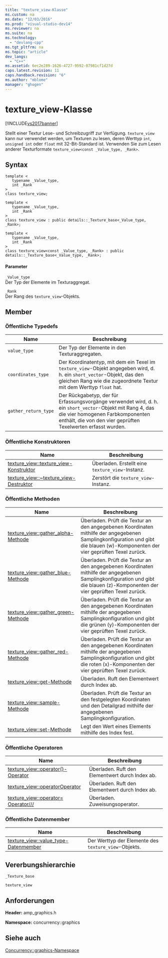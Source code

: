```yaml
---
title: "texture_view-Klasse"
ms.custom: na
ms.date: "12/03/2016"
ms.prod: "visual-studio-dev14"
ms.reviewer: na
ms.suite: na
ms.technology: 
  - "devlang-cpp"
ms.tgt_pltfrm: na
ms.topic: "article"
dev_langs: 
  - "C++"
ms.assetid: 6ec2e289-1626-4727-9592-07981cf1d27d
caps.latest.revision: 11
caps.handback.revision: "6"
ms.author: "mblome"
manager: "ghogen"
---
```

# texture_view-Klasse
[!INCLUDE[vs2017banner](../../../assembler/inline/includes/vs2017banner.md)]

Stellt einer Textur Lese\- und Schreibzugriff zur Verfügung.  `texture_view` kann nur verwendet werden, um Texturen zu lesen, deren Werttyp `int`, `unsigned int` oder `float` mit 32\-Bit\-Standard ist.  Verwenden Sie zum Lesen anderer Texturformate `texture_view<const _Value_type, _Rank>`.  
  
## Syntax  
  
```  
template <  
   typename _Value_type,  
   int _Rank  
>  
class texture_view;  
  
template <  
   typename _Value_type,  
   int _Rank  
>  
class texture_view : public details::_Texture_base<_Value_type, _Rank>;  
  
template <  
   typename _Value_type,  
   int _Rank  
>  
class texture_view<const _Value_type, _Rank> : public details::_Texture_base<_Value_type, _Rank>;  
```  
  
#### Parameter  
 `_Value_type`  
 Der Typ der Elemente im Texturaggregat.  
  
 `_Rank`  
 Der Rang des `texture_view`\-Objekts.  
  
## Member  
  
### Öffentliche Typedefs  
  
|Name|**Beschreibung**|  
|----------|----------------------|  
|`value_type`|Der Typ der Elemente in den Texturaggregaten.|  
|`coordinates_type`|Der Koordinatentyp, mit dem ein Texel im `texture_view`\-Objekt angegeben wird, d. h. ein `short_vector`\-Objekt, das den gleichen Rang wie die zugeordnete Textur mit dem Werttyp `float` hat.|  
|`gather_return_type`|Der Rückgabetyp, der für Erfassungsvorgänge verwendet wird, d. h. ein `short_vector`\-Objekt mit Rang 4, das die vier homogenen Farbkomponenten enthält, die von den vier geprüften Texelwerten erfasst wurden.|  
  
### Öffentliche Konstruktoren  
  
|Name|**Beschreibung**|  
|----------|----------------------|  
|[texture\_view::texture\_view\-Konstruktor](../Topic/texture_view::texture_view%20Constructor.md)|Überladen.  Erstellt eine `texture_view`\-Instanz.|  
|[texture\_view::~texture\_view\-Destruktor](../Topic/texture_view::~texture_view%20Destructor.md)|Zerstört die `texture_view`\-Instanz.|  
  
### Öffentliche Methoden  
  
|Name|**Beschreibung**|  
|----------|----------------------|  
|[texture\_view::gather\_alpha\-Methode](../Topic/texture_view::gather_alpha%20Method.md)|Überladen.  Prüft die Textur an den angegebenen Koordinaten mithilfe der angegebenen Samplingkonfiguration und gibt die blauen \(w\)\-Komponenten der vier geprüften Texel zurück.|  
|[texture\_view::gather\_blue\-Methode](../Topic/texture_view::gather_blue%20Method.md)|Überladen.  Prüft die Textur an den angegebenen Koordinaten mithilfe der angegebenen Samplingkonfiguration und gibt die blauen \(z\)\-Komponenten der vier geprüften Texel zurück.|  
|[texture\_view::gather\_green\-Methode](../Topic/texture_view::gather_green%20Method.md)|Überladen.  Prüft die Textur an den angegebenen Koordinaten mithilfe der angegebenen Samplingkonfiguration und gibt die grünen \(y\)\-Komponenten der vier geprüften Texel zurück.|  
|[texture\_view::gather\_red\-Methode](../Topic/texture_view::gather_red%20Method.md)|Überladen.  Prüft die Textur an den angegebenen Koordinaten mithilfe der angegebenen Samplingkonfiguration und gibt die roten \(x\)\-Komponenten der vier geprüften Texel zurück.|  
|[texture\_view::get\-Methode](../Topic/texture_view::get%20Method.md)|Überladen.  Ruft den Elementwert durch Index ab.|  
|[texture\_view::sample\-Methode](../Topic/texture_view::sample%20Method.md)|Überladen.  Prüft die Textur an den festgelegten Koordinaten und den Detailgrad mithilfe der angegebenen Samplingkonfiguration.|  
|[texture\_view::set\-Methode](../Topic/texture_view::set%20Method.md)|Legt den Wert eines Elements mithilfe des Index fest.|  
  
### Öffentliche Operatoren  
  
|Name|**Beschreibung**|  
|----------|----------------------|  
|[texture\_view::operator\(\)\-Operator](../Topic/texture_view::operator\(\)%20Operator.md)|Überladen.  Ruft den Elementwert durch Index ab.|  
|[texture\_view::operatorOperator](../Topic/texture_view::operatorOperator.md)|Überladen.  Ruft den Elementwert durch Index ab.|  
|[texture\_view::operator\= Operator\/\/\/](../Topic/texture_view::operator=%20Operator.md)|Überladen.  Zuweisungsoperator.|  
  
### Öffentliche Datenmember  
  
|Name|**Beschreibung**|  
|----------|----------------------|  
|[texture\_view::value\_type\-Datenmember](../Topic/texture_view::value_type%20Data%20Member.md)|Der Werttyp der Elemente des `texture_view`\-Objekts.|  
  
## Vererbungshierarchie  
 `_Texture_base`  
  
 `texture_view`  
  
## Anforderungen  
 **Header:** amp\_graphics.h  
  
 **Namespace:** concurrency::graphics  
  
## Siehe auch  
 [Concurrency::graphics\-Namespace](../../../parallel/amp/reference/concurrency-graphics-namespace.md)